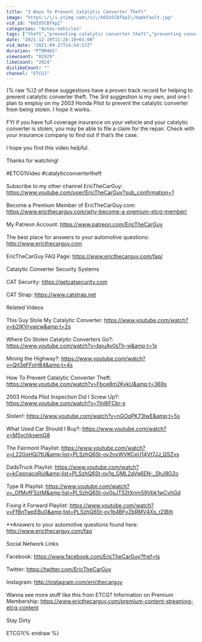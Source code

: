 ```yaml
---
title: "3 Ways To Prevent Catalytic Converter Theft"
image: "https:\/\/i.ytimg.com\/vi\/k0IU5CBfkpI\/hqdefault.jpg"
vid_id: "k0IU5CBfkpI"
categories: "Autos-Vehicles"
tags: ["theft","preventing catalytic converter theft","preventing converter theft"]
date: "2021-12-19T11:28:18+03:00"
vid_date: "2021-09-27T14:54:57Z"
duration: "PT9M46S"
viewcount: "82929"
likeCount: "2924"
dislikeCount: ""
channel: "ETCG1"
---
```

{% raw %}2 of these suggestions have a proven track record for helping to prevent catalytic converter theft. The 3rd suggestion is my own, and one I plan to employ on my 2003 Honda Pilot to prevent the catalytic converter from being stolen. I hope it works.<br /><br />FYI if you have full coverage insurance on your vehicle and your catalytic converter is stolen, you may be able to file a claim for the repair. Check with your insurance company to find out if that’s the case. <br /><br />I hope you find this video helpful. <br /><br />Thanks for watching!<br /><br />#ETCG1Video #catalyticconvertertheft<br /><br />Subscribe to my other channel EricTheCarGuy: <a rel="nofollow" target="blank" href="https://www.youtube.com/user/EricTheCarGuy?sub_confirmation=1">https://www.youtube.com/user/EricTheCarGuy?sub_confirmation=1</a><br /><br />Become a Premium Member of EricTheCarGuy.com: <a rel="nofollow" target="blank" href="https://www.ericthecarguy.com/why-become-a-premium-etcg-member/">https://www.ericthecarguy.com/why-become-a-premium-etcg-member/</a><br /><br />My Patreon Account: <a rel="nofollow" target="blank" href="https://www.patreon.com/EricTheCarGuy">https://www.patreon.com/EricTheCarGuy</a><br /><br />The best place for answers to your automotive questions:  <a rel="nofollow" target="blank" href="http://www.ericthecarguy.com">http://www.ericthecarguy.com</a><br /><br />EricTheCarGuy FAQ Page: <a rel="nofollow" target="blank" href="https://www.ericthecarguy.com/faq/">https://www.ericthecarguy.com/faq/</a><br /><br />Catalytic Converter Security Systems<br /><br />CAT Security: <a rel="nofollow" target="blank" href="https://getcatsecurity.com">https://getcatsecurity.com</a><br /><br />CAT Strap: <a rel="nofollow" target="blank" href="https://www.catstrap.net">https://www.catstrap.net</a><br /><br />Related Videos<br /><br />This Guy Stole My Catalytic Converter: <a rel="nofollow" target="blank" href="https://www.youtube.com/watch?v=b2IKVryajcw&amp;t=2s">https://www.youtube.com/watch?v=b2IKVryajcw&amp;t=2s</a><br /><br />Where Do Stolen Catalytic Converters Go?: <a rel="nofollow" target="blank" href="https://www.youtube.com/watch?v=bpuAv0sTh-w&amp;t=1s">https://www.youtube.com/watch?v=bpuAv0sTh-w&amp;t=1s</a><br /><br />Mining the Highway?: <a rel="nofollow" target="blank" href="https://www.youtube.com/watch?v=Qjt3eFFoH84&amp;t=4s">https://www.youtube.com/watch?v=Qjt3eFFoH84&amp;t=4s</a><br /><br />How To Prevent Catalytic Converter Theft: <a rel="nofollow" target="blank" href="https://www.youtube.com/watch?v=Fbce8m2KykU&amp;t=369s">https://www.youtube.com/watch?v=Fbce8m2KykU&amp;t=369s</a><br /><br />2003 Honda Pilot Inspection Did I Screw Up?: <a rel="nofollow" target="blank" href="https://www.youtube.com/watch?v=11nl6FCkr-s">https://www.youtube.com/watch?v=11nl6FCkr-s</a><br /><br />Stolen!: <a rel="nofollow" target="blank" href="https://www.youtube.com/watch?v=nGOqPK73IwE&amp;t=5s">https://www.youtube.com/watch?v=nGOqPK73IwE&amp;t=5s</a><br /><br />What Used Car Should I Buy?: <a rel="nofollow" target="blank" href="https://www.youtube.com/watch?v=M5vchkvemG8">https://www.youtube.com/watch?v=M5vchkvemG8</a><br /><br />The Fairmont Playlist: <a rel="nofollow" target="blank" href="https://www.youtube.com/watch?v=L22GsHQi7tU&amp;list=PLSzhQ6St-ov2nxWVKCeU14Vt7JJ_QSZvs">https://www.youtube.com/watch?v=L22GsHQi7tU&amp;list=PLSzhQ6St-ov2nxWVKCeU14Vt7JJ_QSZvs</a><br /><br />DadsTruck Playlist: <a rel="nofollow" target="blank" href="https://www.youtube.com/watch?v=kCepnacqRuI&amp;list=PLSzhQ6St-ov1g_GML2aVq6EN-_ShJ9G2o">https://www.youtube.com/watch?v=kCepnacqRuI&amp;list=PLSzhQ6St-ov1g_GML2aVq6EN-_ShJ9G2o</a><br /><br />Type R Playlist: <a rel="nofollow" target="blank" href="https://www.youtube.com/watch?v=_OfMvfFSztM&amp;list=PLSzhQ6St-ov0sJT52tXnm59Vbk1wCvhGd">https://www.youtube.com/watch?v=_OfMvfFSztM&amp;list=PLSzhQ6St-ov0sJT52tXnm59Vbk1wCvhGd</a><br /><br />Fixing it Forward Playlist: <a rel="nofollow" target="blank" href="https://www.youtube.com/watch?v=FfBnTwpEBu0&amp;list=PLSzhQ6St-ov1b4BFvZbRMV4Xs_rZlBItj">https://www.youtube.com/watch?v=FfBnTwpEBu0&amp;list=PLSzhQ6St-ov1b4BFvZbRMV4Xs_rZlBItj</a><br /><br />**Answers to your automotive questions found here: <a rel="nofollow" target="blank" href="http://www.ericthecarguy.com/faq">http://www.ericthecarguy.com/faq</a><br /><br />Social Network Links<br /><br />Facebook:  <a rel="nofollow" target="blank" href="https://www.facebook.com/EricTheCarGuy?fref=ts">https://www.facebook.com/EricTheCarGuy?fref=ts</a><br /><br />Twitter:  <a rel="nofollow" target="blank" href="https://twitter.com/EricTheCarGuy">https://twitter.com/EricTheCarGuy</a><br /><br />Instagram: <a rel="nofollow" target="blank" href="http://instagram.com/ericthecarguy">http://instagram.com/ericthecarguy</a><br /><br />Wanna see more stuff like this from ETCG? Information on Premium Membership:  <a rel="nofollow" target="blank" href="https://www.ericthecarguy.com/premium-content-streaming-etcg-content">https://www.ericthecarguy.com/premium-content-streaming-etcg-content</a><br /><br />Stay Dirty<br /><br />ETCG1{% endraw %}
